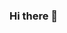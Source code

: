 ### Hi there 👋


<div>
  <a href="https://github.com/Lucio-Lopes%22%3E"
  <img height="150em" src="https://github-readme-stats.vercel.app/api?username=Lucio-Lopes&show_icons=true&theme=omni&include_all_commits=true&count_private=true%22/%3E
  <img height="150em" src="https://github-readme-stats.vercel.app/api/top-langs/?username=Lucio-Lopes&hide=jupyter%20notebook&layout=compact&langs_count=6&theme=omni%22/%3E
</div>
